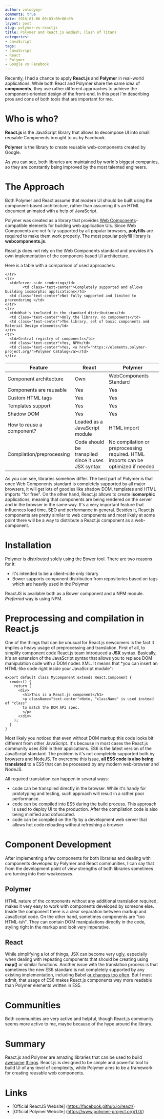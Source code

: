 ```yaml
---
author: volodymyr
comments: true
date: 2016-01-06 00:03:00+00:00
layout: post
slug: polymer-vs-reactjs
title: Polymer and React.js &mdash; Clash of Titans
categories:
- JavaScript
tags:
- JavaScript
- React
- Polymer
- Google vs Facebook
---
```


Recently, I had a chance to apply **React.js** and **Polymer** in real-world applications.
While both React and Polymer share the same idea of **components**, they use rather
different approaches to achieve the component-oriented design of the front-end.
In this post I'm describing pros and cons of both tools that are important for me.

<!-- more -->

# Who is who?
**React.js** is the JavaScript library that allows to decompose UI into small reusable Components
brought to us by Facebook.

**Polymer** is the library to create reusable web-components created by Google.

As you can see, both libraries are maintained by world's biggest companies, so they are constantly being improved by the most talented engineers.

# The Approach
Both Polymer and React assume that modern UI should be built using the component-based architecture, rather than
assuming it's an HTML document animated with a help of JavaScript.

Polymer was created as a library that provides [Web Components](https://en.wikipedia.org/wiki/Web_Components)-compatible elements for building web application UIs. Since Web Components are not fully supported by all popular browsers, **polyfills** are required to make them work properly. The most popular polyfill library is **webcomponents.js**.

React.js does not rely on the Web Components standard and provides it's own implementation of the component-based UI architecture.

Here is a table with a comparison of used approaches:


<table class="table table-bordered">
  <thead>
    <tr>
      <th>Feature</th>
      <th class="text-center">React</th>
      <th class="text-center">Polymer</th>
    </tr>
  </thead>
  <tbody>
    <tr>
      <td>Component architecture</td>
      <td class="text-center">Own</td>
      <td class="text-center">WebComponents Standard</td>
    </tr>
    <tr>
      <td>Components are reusable</td>
      <td class="text-center">Yes</td>
      <td class="text-center">Yes</td>
    </tr>
    <tr>
      <td>Custom HTML tags</td>
      <td class="text-center">Yes</td>
      <td class="text-center">Yes</td>
    </tr>
    <tr>
      <td>Templates support</td>
      <td class="text-center">Yes</td>
      <td class="text-center">Yes</td>
    </tr>
    <tr>
      <td>Shadow DOM</td>
      <td class="text-center">Yes</td>
      <td class="text-center">Yes</td>
    </tr>
    <tr>
      <td>How to reuse a component?</td>
      <td class="text-center">Loaded as a JavaScript module</td>
      <td class="text-center">HTML import</td>
    </tr>
    <tr>
      <td>Compilation/preprocessing</td>
      <td class="text-center">Code should be transpiled since it uses JSX syntax</td>
      <td class="text-center">No compilation or preprocessing required. HTML imports can be optimized if needed</td>

    </tr>
    <tr>
      <td>Server-side rendering</td>
            <td class="text-center">Completely supported and allows building isomorphic applications</td>
      <td class="text-center">Not fully supported and limited to prerendering </td>
    </tr>
    <tr>
      <td>What's included in the standard distribution</td>
      <td class="text-center">Only the library, no components</td>
      <td class="text-center">The library, set of basic components and Material Design elements</td>
    </tr>
    <tr>
      <td>Central registry of components</td>
      <td class="text-center">Yes, NPM</td>
      <td class="text-center">Yes, <a href="https://elements.polymer-project.org/">Polymer Catalog</a></td>
    </tr>
  </tbody>
</table>

As you can see, libraries somehow differ. The best part of Polymer is that once Web Components standard is completely supported by all major browsers, it will get lots of goodies like shadow DOM, templates and HTML imports "for free". On the other hand, React.js allows to create **isomorphic** applications, meaning that components are being rendered on the server and in the browser in the same way. It's a very important feature that influences load time, SEO and performance in general. Besides it, React.js components are pretty similar to web components and most likely at some point there will be a way to distribute a React.js component as a web-component.

# Installation

Polymer is distributed solely using the Bower tool. There are two reasons for it:

* it's intended to be a client-side only library
* Bower supports component distribution from repositories based on tags which are heavily used in the Polymer

ReactJS is available both as a Bower component and  a NPM module. *Preferred* way is using NPM.

# Preprocessing and compilation in React.js
One of the things that can be unusual for React.js newcomers is the fact it implies a heavy usage of preprocessing and translation. First of all, to simplify component code React.js team introduced a **JSX** syntax. Basically, it's an extension of the JavaScript syntax that allows you to replace DOM manipulation code with a DOM nodes XML. It means that *you can insert an HTML-like code right inside your JavaScript module":

    export default class MyComponent extends React.Component {
      render() {
        return (
          <div>
            <h1>This is a React.js component</h1>
            <p className="text-center">Note, "className" is used instead of "class"
            to match the DOM API spec.
            </p>
          </div>
        );
      }
    }

Most likely you noticed that even without DOM markup this code looks bit different from other JavaScript.
It's because in most cases the React.js community uses *ES6* in their applications. ES6 is the latest version of the JavaScript standard. The problem is it's not completely supported both by browsers and NodeJS. To overcome this issue, **all ES6 code is also being translated** to a ES5 that can be processed by any modern web-browser and NodeJS.


All required translation can happen in several ways:

  * code can be transpiled directly in the browser. While it's handy for prototyping and testing, such approach will result in a rather poor performance.
  * code can be compiled into ES5 during the build process. This approach is used to deploy UI to the production. After the compilation code is also being minified and obfuscated.
  * code can be compiled on the fly by a development web server that allows hot code reloading without refreshing a browser


# Component Development
After implementing a few components for both libraries and dealing with components developed by
Polymer and React communities,  I can say that from the development point of view strengths of both libraries sometimes are turning into their weaknesses.

## Polymer
HTML nature of the components without any additional translation required, makes it very easy to work with components developed by someone else. Inside the component there is a clear separation between markup and JavaScript code.  On the other hand, sometimes components are "too HTML-ish". They can contain DOM manipulations directly in the code, styling right in the markup and look very imperative.

## React
While simplifying a lot of things, JSX can become very ugly, especially when dealing with repeating components that should be creating using **map()** or similar functions. Another issue with the translation process is that sometimes the new ES6 standard is not completely supported by any existing implementation, including Babel [or changes too often](/scripting%20languages/2015/12/28/babel-6-decorators.html). But I must admit, that usage of ES6 makes React.js components way more readable than Polymer elements written in ES5.


# Communities
Both communities are very active and helpful, though React.js community seems more active to me, maybe because of the hype around the library.

# Summary
React.js and Polymer are amazing libraries that can be used to build [awesome](https://github.com/enaqx/awesome-react) [things](https://github.com/Granze/awesome-polymer). React.js is designed to be simple and powerful tool to build UI of any level of complexity, while Polymer aims to be a framework for creating reusable web components.

# Links

* [Official ReactJS Website] (https://facebook.github.io/react/)
* [Official Polymer Website] (https://www.polymer-project.org/1.0/)
